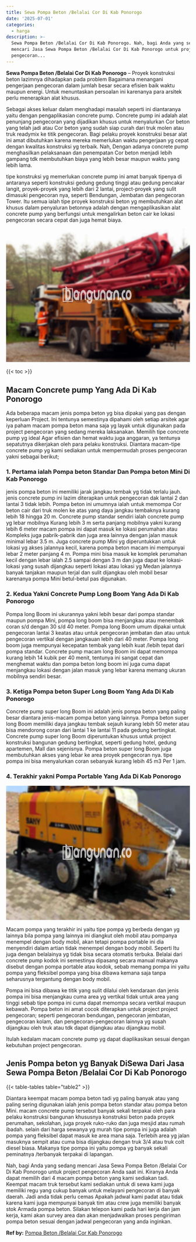 ```yaml
---
title: Sewa Pompa Beton /Belalai Cor Di Kab Ponorogo
date: '2025-07-01'
categories:
  - harga
description: >-
  Sewa Pompa Beton /Belalai Cor Di Kab Ponorogo. Nah, bagi Anda yang sedang
  mencari Jasa Sewa Pompa Beton /Belalai Cor Di Kab Ponorogo untuk project
  pengecoran...
---
```


**Sewa Pompa Beton /Belalai Cor Di Kab Ponorogo** – Proyek konstruksi beton lazimnya dihadapkan pada problem Bagaimana menangani pengerjaan pengecoran dalam jumlah besar secara efisien baik waktu maupun energi. Untuk menuntaskan persoalan ini karenanya para arsitek perlu menerapkan alat khusus.

Sebagai akses keluar dalam menghadapi masalah seperti ini diantaranya yaitu dengan pengaplikasian concrete pump. Concrete pump ini adalah alat penunjang pengecoran yang dijadikan khusus untuk menyalurkan Cor beton yang telah jadi atau Cor beton yang sudah siap curah dari truk molen atau truk readymix ke titik pengecoran. Bagi pelaku proyek konstruksi besar alat ini amat dibutuhkan karena mereka memerlukan waktu pengerjaan yg cepat dengan kwalitas konstruksi yg terbaik. Nah, Dengan adanya concrete pump menghasilkan pelaksanaan dan penempatan Cor beton menjadi lebih gampang tdk membutuhkan biaya yang lebih besar maupun waktu yang lebih lama.

tipe konstruksi yg memerlukan concrete pump ini amat banyak tipenya di antaranya seperti konstruksi gedung gedung tinggi atau gedung pencakar langit, proyek-proyek yang lebih dari 2 lantai, project-proyek yang sulit dimasuki pengecoran nya, seperti Bendungan, Jembatan dan pengecoran Tower. Itu semua ialah tipe proyek konstruksi beton yg membutuhkan alat khusus dalam penyaluran betonnya adalah dengan mengaplikasikan alat concrete pump yang berfungsi untuk mengalirkan beton cair ke lokasi pengecoran secara cepat dan juga hemat biaya.

![Sewa Pompa Beton /Belalai Cor Di Kab Ponorogo](/images/sewa-concrete-pump-37.png)

{{< toc >}}

## Macam Concrete pump Yang Ada Di Kab Ponorogo

Ada beberapa macam jenis pompa beton yg bisa dipakai yang pas dengan keperluan Project. Ini tentunya semestinya dipahami oleh setiap arsitek agar iya paham macam pompa beton mana saja yg layak untuk digunakan pada project pengecoran yang sedang mereka laksanakan. Memilih tipe concrete pump yg ideal Agar efisien dan hemat waktu juga anggaran, ya tentunya sepatutnya dikerjakan oleh para pelaku konstruksi. Diantara macam-tipe concrete pump yg kami sediakan untuk mempermudah proses pengecoran yakni sebagai berikut;

### 1\. Pertama ialah Pompa beton Standar Dan Pompa beton Mini Di Kab Ponorogo

jenis pompa beton ini memiliki jarak jangkau tembak yg tidak terlalu jauh. jenis concrete pump ini lazim diterapkan untuk pengecoran dak lantai 2 dan lantai 3 tidak lebih. Pompa beton ini umumnya ialah untuk memompa Cor beton cair dari truk molen ke atas yang daya jangkau tembaknya kurang lebih 18 hingga 20 m. Concrete pump standar sendiri ialah concrete pump yg lebar mobilnya Kurang lebih 3 m serta panjang mobilnya yakni kurang lebih 6 meter macam pompa ini dapat masuk ke lokasi perumahan atau Kompleks juga pabrik-pabrik dan juga area lainnya dengan jalan masuk minimal lebar 3.5 m. Juga concrete pump Mini yg diperuntukkan untuk lokasi yg akses jalannya kecil, karena pompa beton macam ini mempunyai lebar 2 meter panjang 4 m. Pompa mini bisa masuk ke komplek perumahan kecil dengan lebar ialah 2.5 sampai dengan 3 m dan juga dapat ke lokasi-lokasi yang susah dijangkau seperti lokasi atau lokasi yg Medan jalannya banyak tanjakan maupun terjal dan sulit dijangkau oleh mobil besar karenanya pompa Mini betul-betul pas digunakan.

### 2\. Kedua Yakni Concrete Pump Long Boom Yang Ada Di Kab Ponorogo

Pompa long Boom ini ukurannya yakni lebih besar dari pompa standar maupun pompa Mini, pompa long boom bisa menjangkau atau menembak coran s/d dengan 30 s/d 40 meter. Pompa long Boom umum dipakai untuk pengecoran lantai 3 keatas atau untuk pengecoran jembatan dan atau untuk pengecoran vertikal dengan jangkauan lebih dari 40 meter. Pompa long boom juga mempunyai kecepatan tembak yang lebih kuat /lebih tepat dari pompa standar. Concrete pump macam long Boom ini dapat memompa kurang lebih 14 kubik per 40 menit, tentunya ini sangat cepat dan menghemat waktu dan pompa beton long boom ini juga cuma dapat menjangkau lokasi dengan jalan masuk yang lebar karena memang ukuran mobilnya sendiri besar.

### 3\. Ketiga Pompa beton Super Long Boom Yang Ada Di Kab Ponorogo

Concrete pump super long Boom ini adalah jenis pompa beton yang paling besar diantara jenis-macam pompa beton yang lainnya. Pompa beton super long Boom memiliki daya jangkau tembak sejauh kurang lebih 50 meter atau bisa mendorong coran dari lantai 1 ke lantai 11 pada gedung bertingkat. Concrete pump super long Boom diperuntukan khusus untuk project konstruksi bangunan gedung bertingkat, seperti gedung hotel, gedung apartemen, Mall dan sejenisnya. Pompa beton super long Boom juga membutuhkan akses yang lebar ke area proyek pengecoran nya. tipe pompa ini bisa menyalurkan coran sebanyak kurang lebih 45 m3 Per 1 jam.

### 4\. Terakhir yakni Pompa Portable Yang Ada Di Kab Ponorogo

![Sewa Pompa Beton /Belalai Cor Di Kab Ponorogo](/images/sewa-concrete-pump-30.png)

Macam pompa yang terakhir ini yaitu tipe pompa yg berbeda dengan yg lainnya bila pompa yang lainnya ini diangkut oleh mobil atau pompanya menempel dengan body mobil, akan tetapi pompa portable ini dia menyendiri dalam artian tidak menempel dengan body mobil. Seperti Itu juga dengan belalainya yg tidak bisa secara otomatis terbuka. Belalai dari concrete pump kodok ini semestinya dipasang secara manual makanya disebut dengan pompa portable atau kodok, sebab memang pompa ini yaitu pompa yang fleksibel pompa yang bisa dibawa kemana saja tanpa seharusnya tergantung dengan body mobil.

Pompa ini bisa dibawa ke titik yang sulit dilalui oleh kendaraan dan jenis pompa ini bisa menjangkau cuma area yg vertikal tidak untuk area yang tinggi sebab tipe pompa ini cuma dapat memompa secara vertikal maupun kebawah. Pompa beton ini amat cocok diterapkan untuk project project pengecoran; seperti pengecoran bendungan, pengecoran jembatan, pengecoran kolam, dan pengecoran-pengecoran lainnya yg susah dijangkau oleh truk atau tdk dapat dijangkau atau dijangkau mobil.

Itulah kedalam macam concrete pump yg dapat diaplikasikan sesuai dengan kebutuhan project pengecoran.

## Jenis Pompa beton yg Banyak DiSewa Dari Jasa Sewa Pompa Beton /Belalai Cor Di Kab Ponorogo

{{< table-tables table="table2" >}}

Diantara keempat macam pompa beton tadi yg paling banyak atau yang paling sering digunakan ialah jenis pompa beton standar atau pompa beton Mini. macam concrete pump tersebut banyak sekali terpakai oleh para pelaku konstruksi bangunan khususnya konstruksi beton pada proyek perumahan, sekolahan, juga proyek ruko-ruko dan juga mesjid atau rumah ibadah. selain dari harga sewanya yg murah tipe pompa ini juga adalah pompa yang fleksibel dapat masuk ke area mana saja. Terlebih area yg jalan masuknya sempit atau cuma bisa dijangkau dengan truk 3/4 atau truk colt diesel biasa. Makanya tipe pompa ini yaitu pompa yg banyak sekali peminatnya /terbanyak terpakai di lapangan.

Nah, bagi Anda yang sedang mencari Jasa Sewa Pompa Beton /Belalai Cor Di Kab Ponorogo untuk project pengecoran Anda saat ini. Kiranya Anda dapat memilih dari 4 macam pompa beton yang kami sediakan tadi. Keempat macam truk tersebut kami sediakan untuk di sewa kami juga memiliki regu yang cukup banyak untuk melayani pengecoran di banyak daerah. Jadi anda tidak perlu cemas Apakah jadwal kami padat atau tidak karena kami juga mempunyai banyak tim atau crew juga memiliki banyak stok Armada pompa beton. Silakan telepon kami pada hari kerja dan jam kerja, kami akan survey area dan akan menjadwalkan proses pengiriman pompa beton sesuai dengan jadwal pengecoran yang anda inginkan.

**Ref by:** [Pompa Beton /Belalai Cor Kab Ponorogo](https://id.wikipedia.org/wiki/Pompa)
